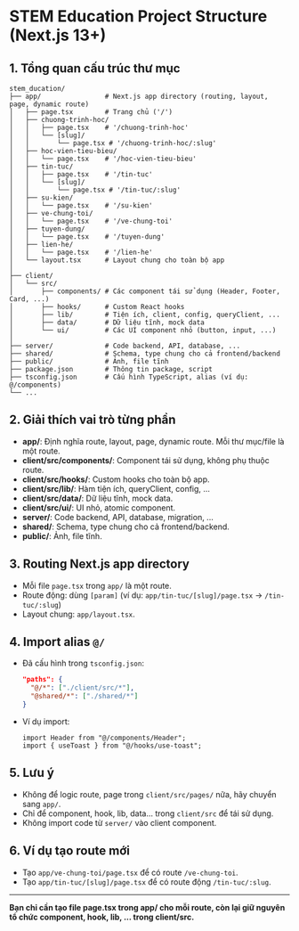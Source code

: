 # STEM Education Project Structure (Next.js 13+)

## 1. Tổng quan cấu trúc thư mục

```
stem_ducation/
├── app/                # Next.js app directory (routing, layout, page, dynamic route)
│   ├── page.tsx        # Trang chủ ('/')
│   ├── chuong-trinh-hoc/
│   │   ├── page.tsx    # '/chuong-trinh-hoc'
│   │   └── [slug]/
│   │       └── page.tsx # '/chuong-trinh-hoc/:slug'
│   ├── hoc-vien-tieu-bieu/
│   │   └── page.tsx    # '/hoc-vien-tieu-bieu'
│   ├── tin-tuc/
│   │   ├── page.tsx    # '/tin-tuc'
│   │   └── [slug]/
│   │       └── page.tsx # '/tin-tuc/:slug'
│   ├── su-kien/
│   │   └── page.tsx    # '/su-kien'
│   ├── ve-chung-toi/
│   │   └── page.tsx    # '/ve-chung-toi'
│   ├── tuyen-dung/
│   │   └── page.tsx    # '/tuyen-dung'
│   ├── lien-he/
│   │   └── page.tsx    # '/lien-he'
│   └── layout.tsx      # Layout chung cho toàn bộ app
│
├── client/
│   └── src/
│       ├── components/ # Các component tái sử dụng (Header, Footer, Card, ...)
│       ├── hooks/      # Custom React hooks
│       ├── lib/        # Tiện ích, client, config, queryClient, ...
│       ├── data/       # Dữ liệu tĩnh, mock data
│       └── ui/         # Các UI component nhỏ (button, input, ...)
│
├── server/             # Code backend, API, database, ...
├── shared/             # Schema, type chung cho cả frontend/backend
├── public/             # Ảnh, file tĩnh
├── package.json        # Thông tin package, script
├── tsconfig.json       # Cấu hình TypeScript, alias (ví dụ: @/components)
└── ...
```

## 2. Giải thích vai trò từng phần
- **app/**: Định nghĩa route, layout, page, dynamic route. Mỗi thư mục/file là một route.
- **client/src/components/**: Component tái sử dụng, không phụ thuộc route.
- **client/src/hooks/**: Custom hooks cho toàn bộ app.
- **client/src/lib/**: Hàm tiện ích, queryClient, config, ...
- **client/src/data/**: Dữ liệu tĩnh, mock data.
- **client/src/ui/**: UI nhỏ, atomic component.
- **server/**: Code backend, API, database, migration, ...
- **shared/**: Schema, type chung cho cả frontend/backend.
- **public/**: Ảnh, file tĩnh.

## 3. Routing Next.js app directory
- Mỗi file `page.tsx` trong `app/` là một route.
- Route động: dùng `[param]` (ví dụ: `app/tin-tuc/[slug]/page.tsx` → `/tin-tuc/:slug`)
- Layout chung: `app/layout.tsx`.

## 4. Import alias `@/`
- Đã cấu hình trong `tsconfig.json`:
  ```json
  "paths": {
    "@/*": ["./client/src/*"],
    "@shared/*": ["./shared/*"]
  }
  ```
- Ví dụ import:
  ```tsx
  import Header from "@/components/Header";
  import { useToast } from "@/hooks/use-toast";
  ```

## 5. Lưu ý
- Không để logic route, page trong `client/src/pages/` nữa, hãy chuyển sang `app/`.
- Chỉ để component, hook, lib, data... trong `client/src` để tái sử dụng.
- Không import code từ `server/` vào client component.

## 6. Ví dụ tạo route mới
- Tạo `app/ve-chung-toi/page.tsx` để có route `/ve-chung-toi`.
- Tạo `app/tin-tuc/[slug]/page.tsx` để có route động `/tin-tuc/:slug`.

---
**Bạn chỉ cần tạo file page.tsx trong app/ cho mỗi route, còn lại giữ nguyên tổ chức component, hook, lib, ... trong client/src.**
